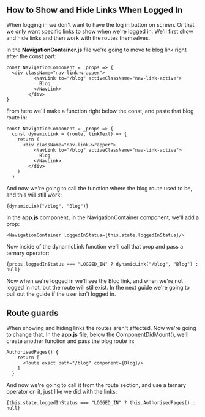 ## How to Show and Hide Links When Logged In

When logging in we don't want to have the log in button on screen. Or that we only want specific links to show when we're logged in. We'll first show and hide links and then work with the routes themselves.

In the **NavigationContainer.js** file we're going to move te blog link right after the const part:

```
const NavigationComponent = _props => {
  <div className="nav-link-wrapper">
          <NavLink to="/blog" activeClassName="nav-link-active">
            Blog
          </NavLink>
        </div>
}
```

From here we'll make a function right below the const, and paste that blog route in:

```
const NavigationComponent = _props => {
  const dynamicLink = (route, linkText) => {
    return (
      <div className="nav-link-wrapper">
          <NavLink to="/blog" activeClassName="nav-link-active">
            Blog
          </NavLink>
        </div>
    )
  }
```

And now we're going to call the function where the blog route used to be, and this will still work:

```
{dynamicLink("/blog", "Blog")}
```

In the **app.js** component, in the NavigationContainer component, we'll add a prop:

```
<NavigationContainer loggedInStatus={this.state.loggedInStatus}/>
```

Now inside of the dynamicLink function we'll call that prop and pass a ternary operator:

```
{props.loggedInStatus === "LOGGED_IN" ? dynamicLink("/blog", "Blog") : null}
```

Now when we're logged in we'll see the Blog link, and when we're not logged in not, but the route will stil exist. In the next guide we're going to pull out the guide if the user isn't logged in.

## Route guards

When showing and hiding links the routes aren't affected. Now we're going to change that. In the **app.js** file, below the ComponentDidMount(), we'll create another function and pass the blog route in:

```
AuthorisedPages() {
    return [
      <Route exact path="/blog" component={Blog}/>
    ]
  }
```

And now we're going to call it from the route section, and use a ternary operator on it, just like we did with the links:

```
{this.state.loggedInStatus === "LOGGED_IN" ? this.AuthorisedPages() : null}
```


